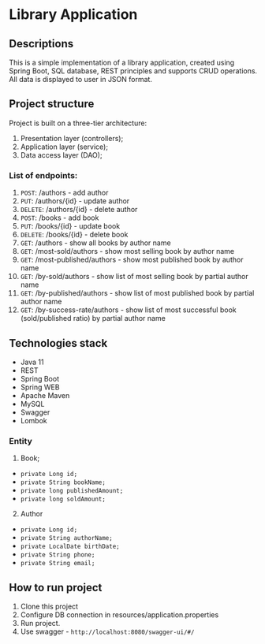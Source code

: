 # Library Application

## Descriptions
This is a simple implementation of a library application, created using Spring Boot, SQL database, REST principles and supports CRUD operations. All data is displayed to user in JSON format.

## Project structure
Project is built on a three-tier architecture:

1. Presentation layer (controllers);
2. Application layer (service);
3. Data access layer (DAO);

### List of endpoints:
1. `POST`: /authors - add author
2. `PUT`: /authors/{id} - update author
3. `DELETE`: /authors/{id} - delete author
4. `POST`: /books - add book
5. `PUT`: /books/{id} - update book
6. `DELETE`: /books/{id} - delete book
7. `GET`: /authors - show all books by author name
8. `GET`: /most-sold/authors - show most selling book by author name
9. `GET`: /most-published/authors - show most published book by author name
10. `GET`: /by-sold/authors - show list of most selling book by partial author name
11. `GET`: /by-published/authors - show list of most published book by partial author name
12. `GET`: /by-success-rate/authors - show list of most successful book (sold/published ratio) by partial author name

## Technologies stack

- Java 11
- REST
- Spring Boot
- Spring WEB
- Apache Maven
- MySQL
- Swagger 
- Lombok

### Entity
1. Book;
- `private Long id;`
- `private String bookName;`
- `private long publishedAmount;`
- `private long soldAmount;`
2. Author
- `private Long id;`
- `private String authorName;`
- `private LocalDate birthDate;`
- `private String phone;`
- `private String email;`


## How to run project
1. Clone this project
2. Configure DB connection in resources/application.properties
3. Run project.
4. Use swagger - `http://localhost:8080/swagger-ui/#/`

